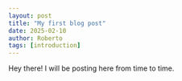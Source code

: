 ```yaml
---
layout: post
title: "My first blog post"
date: 2025-02-10
author: Roberto
tags: [introduction]
---
```


Hey there! I will be posting here from time to time.
